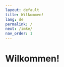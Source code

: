 ```yaml
---
layout: default
title: Wilkommen!
lang: de
permalink: /
next: /imke/
nav_order: 1
---
```


# Wilkommen!

